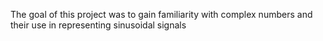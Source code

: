 
The goal of this project was to gain familiarity with complex numbers and their use in representing sinusoidal signals
